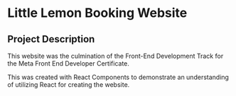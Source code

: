 # Little Lemon Booking Website

## Project Description
This website was the culmination of the Front-End Development Track for the Meta Front End Developer Certificate.

This was created with React Components to demonstrate an understanding of utilizing React for creating the website.
